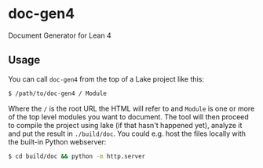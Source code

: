 # doc-gen4
Document Generator for Lean 4

## Usage
You can call `doc-gen4` from the top of a Lake project like this:
```sh
$ /path/to/doc-gen4 / Module
```
Where the `/` is the root URL the HTML will refer to and `Module` is one or
more of the top level modules you want to document.
The tool will then proceed to compile the project using lake (if that hasn't happened yet),
analyze it and put the result in `./build/doc`.
You could e.g. host the files locally with the built-in Python webserver:
```sh
$ cd build/doc && python -m http.server
```
